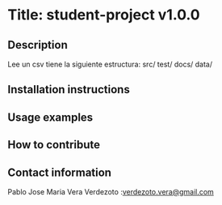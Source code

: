 # Title: student-project v1.0.0

## Description
Lee un csv
tiene la siguiente estructura:
src/
test/
docs/
data/


## Installation instructions


## Usage examples


## How to contribute


## Contact information
Pablo 
Jose Maria Vera Verdezoto :verdezoto.vera@gmail.com
